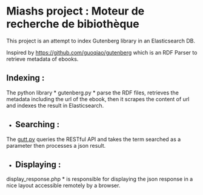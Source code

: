 # Miashs project : Moteur de recherche de bibiothèque
 
This project is an attempt to index Gutenberg library in an Elasticsearch DB.

Inspired by https://github.com/guoqiao/gutenberg which is an RDF Parser to retrieve metadata of ebooks.

## Indexing :
The python library * gutenberg.py * parse the RDF files, retrieves the metadata including the url of the ebook, then it scrapes the content of url and indexes the result in Elasticsearch.

* ## Searching :
The [gutt.py](../../README.md)  queries the RESTful API and takes the term searched as a parameter then processes a json result.

* ## Displaying :
display_response.php * is responsible for displaying the json response in a nice layout accessible remotely by a browser.


